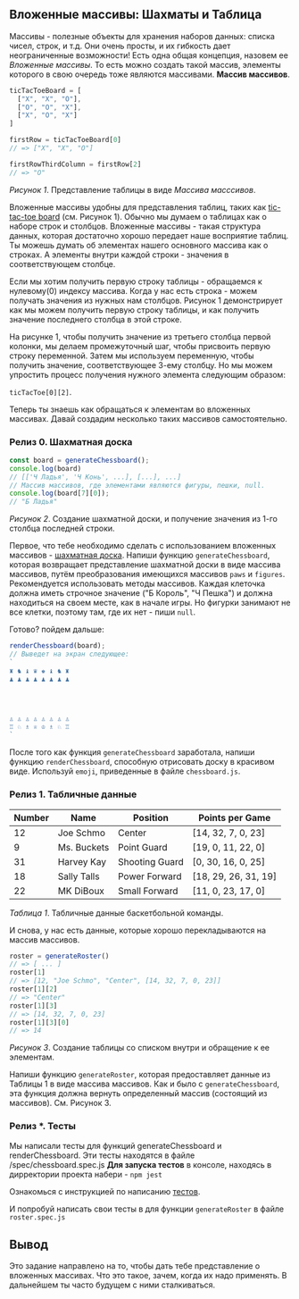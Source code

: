 ## Вложенные массивы: Шахматы и Таблица

Массивы - полезные объекты для хранения наборов данных: списка чисел, строк, и т.д. Они очень просты, и их гибкость дает неограниченные возможности! Есть одна общая концепция, назовем ее *Вложенные массивы*. То есть можно создать такой массив, элементы которого в свою очередь тоже являются массивами. **Массив массивов**.

```javascript
ticTacToeBoard = [
  ["X", "X", "O"],
  ["O", "O", "X"],
  ["X", "O", "X"]
]

firstRow = ticTacToeBoard[0]
// => ["X", "X", "O"]

firstRowThirdColumn = firstRow[2]
// => "O"
```
*Рисунок 1*.  Представление таблицы в виде *Массива масссивов*.

Вложенные массивы удобны для представления таблиц, таких как [tic-tac-toe board](https://en.wikipedia.org/wiki/Tic-tac-toe) (см. Рисунок 1).  Обычно мы думаем о таблицах как о наборе строк и столбцов. Вложенные массивы - такая структура данных, которая достаточно хорошо передает наше восприятие таблиц. Ты можешь думать об элементах нашего основного массива как о строках. А элементы внутри каждой строки - значения в соответствующем столбце.

Если мы хотим получить первую строку таблицы - обращаемся к нулевому(0) индексу массива. Когда у нас есть строка - можем получать значения из нужных нам столбцов. Рисунок 1 демонстрирует как мы можем получить первую строку таблицы, и как получить значение последнего столбца в этой строке.

На рисунке 1, чтобы получить значение из третьего столбца первой колонки, мы делаем промежуточный шаг, чтобы присвоить первую строку переменной. Затем мы используем переменную, чтобы получить значение, соответствующее 3-ему столбцу. Но мы можем упростить процесс получения нужного элемента следующим образом:

`ticTacToe[0][2]`.

Теперь ты знаешь как обращаться к элементам во вложенных массивах. Давай создадим несколько таких массивов самостоятельно.


### Релиз 0. Шахматная доска
```javascript
const board = generateChessboard();
console.log(board)
// [['Ч Ладья', 'Ч Конь', ...], [...], ...] 
// Массив массивов, где элементами являются фигуры, пешки, null.
console.log(board[7][0]);
// "Б Ладья"
```
*Рисунок 2*.  Создание шахматной доски, и получение значения из 1-го столбца последней строки.

Первое, что тебе необходимо сделать с использованием вложенных массивов - [шахматная доска](https://en.wikipedia.org/wiki/Chess#Rules). Напиши функцию `generateChessboard`, которая возвращает представление шахматной доски в виде массива массивов, путём преобразования имеющихся массивов `paws` и `figures`. Рекомендуется использовать методы массивов. Каждая клеточка должна иметь строчное значение ("Б Король", "Ч Пешка") и должна находиться на своем месте, как в начале игры. Но фигурки занимают не все клетки, поэтому там, где их нет - пиши `null`.

Готово? пойдем дальше:

```javascript
renderChessboard(board);
// Выведет на экран следующее:
`
♜ ♞ ♝ ♛ ♚ ♝ ♞ ♜
♟ ♟ ♟ ♟ ♟ ♟ ♟ ♟




♙ ♙ ♙ ♙ ♙ ♙ ♙ ♙       
♖ ♘ ♗ ♕ ♔ ♗ ♘ ♖
`
```

После того как функция `generateChessboard` заработала, напиши функцию `renderChessboard`, способную отрисовать доску в красивом виде. Используй `emoji`, приведенные в файле `chessboard.js`.


### Релиз 1. Табличные данные

| Number  | Name        | Position       | Points per Game      |
|---------|-------------|----------------|----------------------|
| 12      | Joe Schmo   | Center         | [14, 32, 7, 0, 23]   |
| 9       | Ms. Buckets | Point Guard    | [19, 0, 11, 22, 0]   |
| 31      | Harvey Kay  | Shooting Guard | [0, 30, 16, 0, 25]   |
| 18      | Sally Talls | Power Forward  | [18, 29, 26, 31, 19] |
| 22      | MK DiBoux   | Small Forward  | [11, 0, 23, 17, 0]   |

*Таблица 1*.  Табличные данные баскетбольной команды.



И снова, у нас есть данные, которые хорошо перекладываются на массив массивов.

```javascript
roster = generateRoster()
// => [ ... ]
roster[1]
// => [12, "Joe Schmo", "Center", [14, 32, 7, 0, 23]]
roster[1][2]
// => "Center"
roster[1][3]
// => [14, 32, 7, 0, 23]
roster[1][3][0]
// => 14
```
*Рисунок 3*.  Создание таблицы со списком внутри и обращение к ее элементам.

Напиши функцию `generateRoster`, которая предоставляет данные из Таблицы 1 в виде массива массивов. Как и было с `generateChessboard`, эта функция должна вернуть определенный массив (состоящий из массивов). См. Рисунок 3.

### Релиз *. Тесты

Мы написали тесты для функций generateChessboard и renderChessboard. Эти тесты находятся в файле /spec/chessboard.spec.js
**Для запуска тестов** в консоле, находясь в дирректории проекта набери - `npm jest`

Ознакомься с инструкцией по написанию [тестов](https://github.com/Elbrus-Bootcamp/manuals/blob/master/jasmine.md).

И попробуй написать свои тесты в для функции `generateRoster` в файле `roster.spec.js`

## Вывод

Это задание направлено на то, чтобы дать тебе представление о вложенных массивах. Что это такое, зачем, когда их надо применять. В дальнейшем ты часто будущем с ними сталкиваться.
